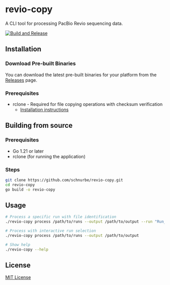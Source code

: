 # revio-copy

A CLI tool for processing PacBio Revio sequencing data.

[![Build and Release](https://github.com/schnurbe/revio-copy/actions/workflows/build.yml/badge.svg)](https://github.com/schnurbe/revio-copy/actions/workflows/build.yml)

## Installation

### Download Pre-built Binaries

You can download the latest pre-built binaries for your platform from the [Releases](https://github.com/schnurbe/revio-copy/releases) page.

### Prerequisites

- rclone - Required for file copying operations with checksum verification
  - [Installation instructions](https://rclone.org/install/)

## Building from source

### Prerequisites

- Go 1.21 or later
- rclone (for running the application)

### Steps

```bash
git clone https://github.com/schnurbe/revio-copy.git
cd revio-copy
go build -o revio-copy
```

## Usage

```bash
# Process a specific run with file identification
./revio-copy process /path/to/runs --output /path/to/output --run "Run_Name"

# Process with interactive run selection
./revio-copy process /path/to/runs --output /path/to/output

# Show help
./revio-copy --help
```

## License

[MIT License](LICENSE)